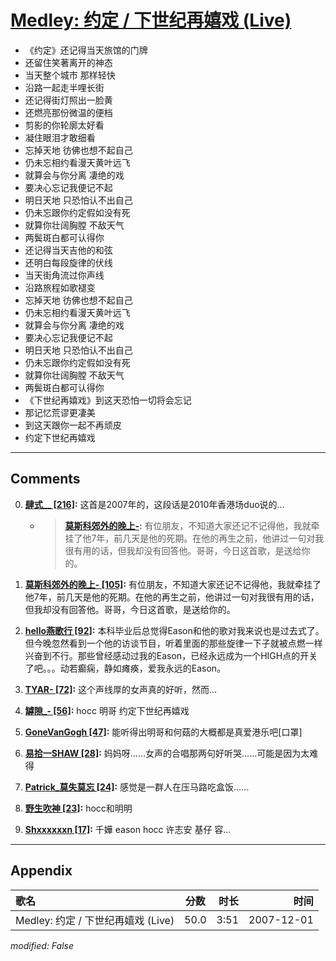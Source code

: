 # [Medley: 约定 / 下世纪再嬉戏 (Live)](https://music.163.com/song?id=36190583)

* 《约定》还记得当天旅馆的门牌
* 还留住笑著离开的神态
* 当天整个城市 那样轻快
* 沿路一起走半哩长街
* 还记得街灯照出一脸黄
* 还燃亮那份微温的便档
* 剪影的你轮廓太好看
* 凝住眼泪才敢细看
* 忘掉天地 彷佛也想不起自己
* 仍未忘相约看漫天黄叶远飞
* 就算会与你分离 凄绝的戏
* 要决心忘记我便记不起
* 明日天地 只恐怕认不出自己
* 仍未忘跟你约定假如没有死
* 就算你壮阔胸膛 不敌天气
* 两鬓斑白都可认得你
* 还记得当天吉他的和弦
* 还明白每段旋律的伏线
* 当天街角流过你声线
* 沿路旅程如歌褪变
* 忘掉天地 彷佛也想不起自己
* 仍未忘相约看漫天黄叶远飞
* 就算会与你分离 凄绝的戏
* 要决心忘记我便记不起
* 明日天地 只恐怕认不出自己
* 仍未忘跟你约定假如没有死
* 就算你壮阔胸膛 不敌天气
* 两鬓斑白都可认得你
* 《下世纪再嬉戏》到这天恐怕一切将会忘记
* 那记忆荒谬更凄美
* 到这天跟你一起不再顽皮
* 约定下世纪再嬉戏


---

## Comments
0. **[肆式__ \[216\]](https://music.163.com/#/user/home?id=34614912):** 这首是2007年的，这段话是2010年香港场duo说的…
	* > **[莫斯科郊外的晚上-](https://music.163.com/#/user/home?id=90971206):** 有位朋友，不知道大家还记不记得他，我就牵挂了他7年，前几天是他的死期。在他的再生之前，他讲过一句对我很有用的话，但我却没有回答他。哥哥，今日这首歌，是送给你的。

1. **[莫斯科郊外的晚上- \[105\]](https://music.163.com/#/user/home?id=90971206):** 有位朋友，不知道大家还记不记得他，我就牵挂了他7年，前几天是他的死期。在他的再生之前，他讲过一句对我很有用的话，但我却没有回答他。哥哥，今日这首歌，是送给你的。

2. **[hello燕歌行 \[92\]](https://music.163.com/#/user/home?id=78743410):** 本科毕业后总觉得Eason和他的歌对我来说也是过去式了。但今晚忽然看到一个他的访谈节目，听着里面的那些旋律一下子就被点燃一样兴奋到不行。那些曾经感动过我的Eason，已经永远成为一个HIGH点的开关了吧。。。动若癫痫，静如瘫痪，爱我永远的Eason。

3. **[TYAR- \[72\]](https://music.163.com/#/user/home?id=273692284):** 这个声线厚的女声真的好听，然而…

4. **[罅隙_- \[56\]](https://music.163.com/#/user/home?id=74607327):** hocc 明哥 约定下世纪再嬉戏

5. **[GoneVanGogh \[47\]](https://music.163.com/#/user/home?id=311698239):** 能听得出明哥和何菇的大概都是真爱港乐吧[口罩]

6. **[易拾一SHAW \[28\]](https://music.163.com/#/user/home?id=337691467):** 妈妈呀……女声的合唱那两句好听哭……可能是因为太难得

7. **[Patrick_莫失莫忘 \[24\]](https://music.163.com/#/user/home?id=134202844):** 感觉是一群人在压马路吃盒饭……

8. **[野生吹神 \[23\]](https://music.163.com/#/user/home?id=295371156):** hocc和明明

9. **[Shxxxxxxn \[17\]](https://music.163.com/#/user/home?id=109816866):** 千嬅 eason hocc 许志安 基仔 容…



---

## Appendix

|歌名|分数|时长|时间|
|:---|:---:|---:|---:|
|Medley: 约定 / 下世纪再嬉戏 (Live)|50.0|3:51|2007-12-01

*modified: False*